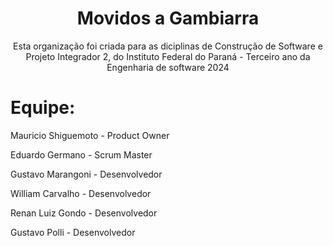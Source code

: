 <h1 align="center">Movidos a Gambiarra</h1>
<p align="center">Esta organização foi criada para as diciplinas de Construção de Software e Projeto Integrador 2, do Instituto Federal do Paraná - Terceiro ano da Engenharia de software 2024</p>

<h1 align="left">Equipe:</h1>

<p align="left">Mauricio Shiguemoto   - Product Owner</p>
<p align="left">Eduardo Germano       - Scrum Master</p>
<p align="left">Gustavo Marangoni     - Desenvolvedor</p>
<p align="left">William Carvalho      - Desenvolvedor</p>
<p align="left">Renan Luiz Gondo      - Desenvolvedor</p>
<p align="left">Gustavo Polli         - Desenvolvedor</p>

